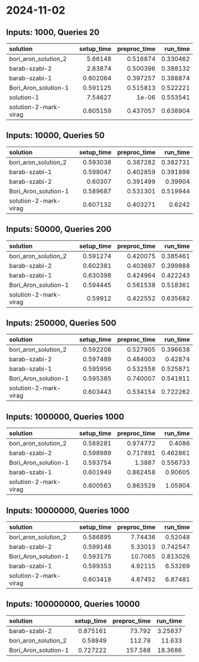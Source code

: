 # 2024-11-02

## Inputs: 1000, Queries 20

| solution              |   setup_time |   preproc_time |   run_time |
|:----------------------|-------------:|---------------:|-----------:|
| bori_aron_solution_2  |     5.66148  |       0.516874 |   0.330462 |
| barab-szabi-2         |     2.83874  |       0.500396 |   0.388132 |
| barab-szabi-1         |     0.602064 |       0.397257 |   0.388874 |
| Bori_Aron_solution-1  |     0.591125 |       0.515813 |   0.522221 |
| solution-1            |     7.54627  |       1e-06    |   0.553541 |
| solution-2-mark-virag |     0.605159 |       0.437057 |   0.638904 |

## Inputs: 10000, Queries 50

| solution              |   setup_time |   preproc_time |   run_time |
|:----------------------|-------------:|---------------:|-----------:|
| bori_aron_solution_2  |     0.593038 |       0.387282 |   0.382731 |
| barab-szabi-1         |     0.598047 |       0.402859 |   0.391898 |
| barab-szabi-2         |     0.60307  |       0.391499 |   0.39904  |
| Bori_Aron_solution-1  |     0.589687 |       0.531301 |   0.519944 |
| solution-2-mark-virag |     0.607132 |       0.403271 |   0.6242   |

## Inputs: 50000, Queries 200

| solution              |   setup_time |   preproc_time |   run_time |
|:----------------------|-------------:|---------------:|-----------:|
| bori_aron_solution_2  |     0.591274 |       0.420075 |   0.385461 |
| barab-szabi-2         |     0.602381 |       0.403697 |   0.399888 |
| barab-szabi-1         |     0.630398 |       0.424964 |   0.422243 |
| Bori_Aron_solution-1  |     0.594445 |       0.561538 |   0.518361 |
| solution-2-mark-virag |     0.59912  |       0.422552 |   0.635682 |

## Inputs: 250000, Queries 500

| solution              |   setup_time |   preproc_time |   run_time |
|:----------------------|-------------:|---------------:|-----------:|
| bori_aron_solution_2  |     0.592208 |       0.527905 |   0.396638 |
| barab-szabi-2         |     0.597489 |       0.484003 |   0.42874  |
| barab-szabi-1         |     0.595956 |       0.532558 |   0.525871 |
| Bori_Aron_solution-1  |     0.595385 |       0.740007 |   0.541911 |
| solution-2-mark-virag |     0.603443 |       0.534154 |   0.722262 |

## Inputs: 1000000, Queries 1000

| solution              |   setup_time |   preproc_time |   run_time |
|:----------------------|-------------:|---------------:|-----------:|
| bori_aron_solution_2  |     0.589281 |       0.974772 |   0.4086   |
| barab-szabi-2         |     0.598989 |       0.717891 |   0.462861 |
| Bori_Aron_solution-1  |     0.593754 |       1.3887   |   0.556733 |
| barab-szabi-1         |     0.601949 |       0.862458 |   0.90605  |
| solution-2-mark-virag |     0.600563 |       0.863529 |   1.05904  |

## Inputs: 10000000, Queries 1000

| solution              |   setup_time |   preproc_time |   run_time |
|:----------------------|-------------:|---------------:|-----------:|
| bori_aron_solution_2  |     0.586895 |        7.74436 |   0.52048  |
| barab-szabi-2         |     0.599148 |        5.33013 |   0.742547 |
| Bori_Aron_solution-1  |     0.593175 |       10.7065  |   0.813026 |
| barab-szabi-1         |     0.599353 |        4.92115 |   6.53269  |
| solution-2-mark-virag |     0.603418 |        4.87452 |   6.87481  |

## Inputs: 100000000, Queries 10000

| solution             |   setup_time |   preproc_time |   run_time |
|:---------------------|-------------:|---------------:|-----------:|
| barab-szabi-2        |     0.875161 |         73.792 |    3.25837 |
| bori_aron_solution_2 |     0.58849  |        112.78  |   11.633   |
| Bori_Aron_solution-1 |     0.727222 |        157.588 |   18.3686  |